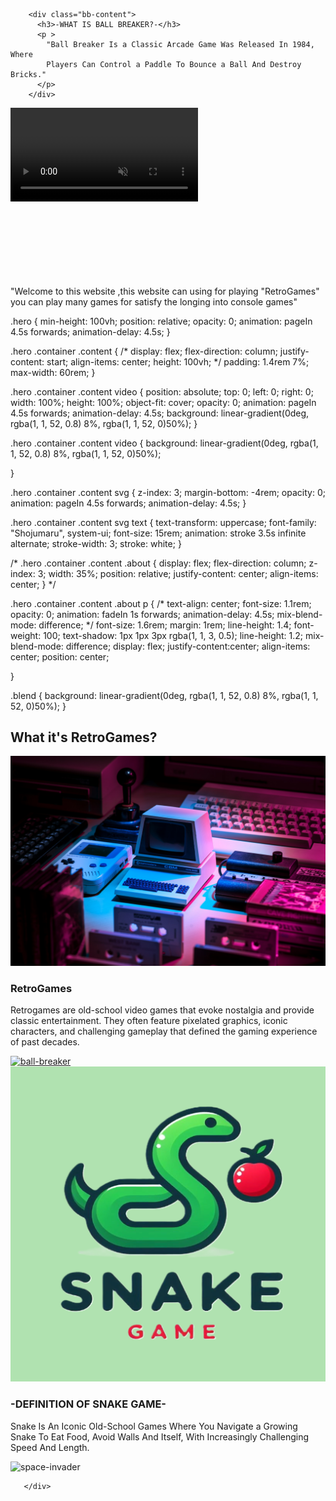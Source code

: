 <!-- hal yang diperlukan saat penting di html -->

        <div class="bb-content">
          <h3>-WHAT IS BALL BREAKER?-</h3>
          <p >
            "Ball Breaker Is a Classic Arcade Game Was Released In 1984, Where
            Players Can Control a Paddle To Bounce a Ball And Destroy Bricks."
          </p>
        </div>
<!-- hal yang diperlukan saat penting di css -->

<!-- hal yang saya ingin html -->
<section class="hero" id="Home">
      <div class="container">
        <div class="content">
          <video src="assets/bg.mp4" autoplay muted loop></video>
          <svg viewBox="0 0 1320 300">
            <text x="45%" y="110%" z="50%"  fill="transparent" text-anchor="middle">
              WELCOME
            </text>
          </svg>
            <p>
              "Welcome to this website ,this website can using for playing "RetroGames" you can play 
              many games for satisfy the longing into console games"
            </p>
        </div>
      </div>
    </section>

<!-- hal yang saya ingin css -->
.hero {
    min-height: 100vh;
    position: relative;
    opacity: 0;
    animation: pageIn 4.5s forwards;
    animation-delay: 4.5s;
}

.hero .container .content {
    /* display: flex;
    flex-direction: column;
    justify-content: start;
    align-items: center;
    height: 100vh; */
    padding: 1.4rem 7%;
    max-width: 60rem;
}

.hero .container .content video {
    position: absolute;
    top: 0;
    left: 0;
    right: 0;
    width: 100%;
    height: 100%;
    object-fit: cover;
    opacity: 0;
    animation: pageIn 4.5s forwards;
    animation-delay: 4.5s;
    background: linear-gradient(0deg, rgba(1, 1, 52, 0.8) 8%, rgba(1, 1, 52, 0)50%);
}

.hero .container .content video {
    background: linear-gradient(0deg, rgba(1, 1, 52, 0.8) 8%, rgba(1, 1, 52, 0)50%);

}

.hero .container .content svg {
    z-index: 3;
    margin-bottom: -4rem;
    opacity: 0;
    animation: pageIn 4.5s forwards;
    animation-delay: 4.5s;
}

.hero .container .content svg text {
    text-transform: uppercase;
    font-family: "Shojumaru", system-ui;
    font-size: 15rem;
    animation: stroke 3.5s infinite alternate;
    stroke-width: 3;
    stroke: white;
}

/* .hero .container .content .about {
    display: flex;
    flex-direction: column;
    z-index: 3;
    width: 35%;
    position: relative;
    justify-content: center;
    align-items: center;
} */

.hero .container .content .about p {
    /* text-align: center;
    font-size: 1.1rem;
    opacity: 0;
    animation: fadeIn 1s forwards;
    animation-delay: 4.5s;
    mix-blend-mode: difference; */
    font-size: 1.6rem;
    margin: 1rem;
    line-height: 1.4;
    font-weight: 100;
    text-shadow: 1px 1px 3px rgba(1, 1, 3, 0.5);
    line-height: 1.2;
    mix-blend-mode: difference;
    display: flex;
    justify-content:center;
    align-items: center;
    position: center;
    
}

.blend {
    background: linear-gradient(0deg, rgba(1, 1, 52, 0.8) 8%, rgba(1, 1, 52, 0)50%);
}

<!-- about html -->
<section class="about" id="about">
      <div class="container">
        <div class="content">
          <h2>What it's <span>RetroGames?</span></h2>
          <div class="row">
            <div class="about-img">
              <img src="assets/sesi-about.jpg" alt="RetroGames" />
            </div>
            <div class="definition">
              <h3>RetroGames</h3>
              <p>
                Retrogames are old-school video games that evoke nostalgia and
                provide classic entertainment. They often feature pixelated
                graphics, iconic characters, and challenging gameplay that
                defined the gaming experience of past decades.
              </p>
            </div>
          </div>
        </div>
      </div>
    </section>

<!-- list -->
<div class="bb-content">
  
  
  </div>





  <!--  -->
  <div class="bb-img">
       <a href="">
        <img src="assets/bb.png" alt="ball-breaker">
       </a>
      </div>
      <div class="Snake">
        <img src="assets/ular.png" alt="Snake">
       </div>
        <div class="snake-content">
        <h3>-DEFINITION OF SNAKE GAME-</h3>
        <p>Snake Is An Iconic Old-School Games Where You Navigate a Growing Snake
          To Eat Food, Avoid Walls And Itself, With Increasingly Challenging Speed And Length.
        </p>
      </div>
      <div class="space-invader">
        <img src="" alt="space-invader">
      </div>
        <div class="invader-content">

       </div>
